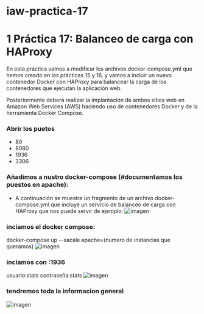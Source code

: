 # iaw-practica-17

# 1 Práctica 17: Balanceo de carga con HAProxy
En esta práctica vamos a modificar los archivos docker-compose.yml que hemos creado en las prácticas 15 y 16, y vamos a incluir un nuevo contenedor Docker con HAProxy para balancear la carga de los contenedores que ejecutan la aplicación web.

Posteriormente deberá realizar la implantación de ambos sitios web en Amazon Web Services (AWS) haciendo uso de contenedores Docker y de la herramienta Docker Compose.

### Abrir los puetos
+ 80
+ 8080
+ 1936
+ 3306

### Añadimos a nustro docker-compose (#documentamos los puestos en apache):
* A continuación se muestra un fragmento de un archivo docker-compose.yml que incluye un servicio de balanceo de carga con HAProxy que nos puede servir de ejemplo:
![imagen](https://github.com/jesus2307/iaw-practica-17/blob/main/imagen/3.PNG "imagen")
    
### inciamos el docker compose:
docker-compose up --sacale apache=(numero de instancias que queramos)
![imagen](https://github.com/jesus2307/iaw-practica-17/blob/main/imagen/compose.PNG "imagen")
### inciamos con :1936
usuario:stats
contraseña:stats
![imagen](https://github.com/jesus2307/iaw-practica-17/blob/main/imagen/1.PNG "imagen")
### tendremos toda la informacion general 
![imagen](https://github.com/jesus2307/iaw-practica-17/blob/main/imagen/captura3.PNG "imagen")
